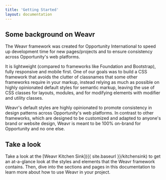```yaml
---
title: 'Getting Started'
layout: documentation
---
```


## Some background on Weavr

The Weavr framework was created for Opportunity International to speed up development time for new pages/projects and to ensure consistency across Opportunity's web platforms.

It is lightweight (compared to frameworks like Foundation and Bootstrap), fully responsive and mobile first. One of our goals was to build a CSS framework that avoids the clutter of classnames that some other frameworks require in your markup, instead relying as much as possible on highly opinionated default styles for semantic markup, leaving the use of CSS classes for layouts, modules, and for modifying elements with modifier and utility classes.

Weavr's default styles are highly opinionated to promote consistency in design patterns across Opportunity's web platforms. In contrast to other frameworks, which are designed to be customized and adapted to anyone's brand or website design, Weavr is meant to be 100% on-brand for Opportunity and no one else.

## Take a look

Take a look at the [Weavr Kitchen Sink]({{ site.baseurl }}/kitchensink) to get an at-a-glance look at the styles and elements that the Weavr framework contains. Then, dive into the sections and pages in this documentation to learn more about how to use Weavr in your project.
